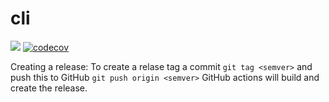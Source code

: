 # cli
![](https://github.com/shipyard-run/shipyard/workflows/.github/workflows/go.yml/badge.svg)
[![codecov](https://codecov.io/gh/shipyard-run/cli/branch/master/graph/badge.svg)](https://codecov.io/gh/shipyard-run/cli)

Creating a release:
To create a relase tag a commit `git tag <semver>` and push this to GitHub `git push origin <semver>` GitHub actions will build and create the release.
